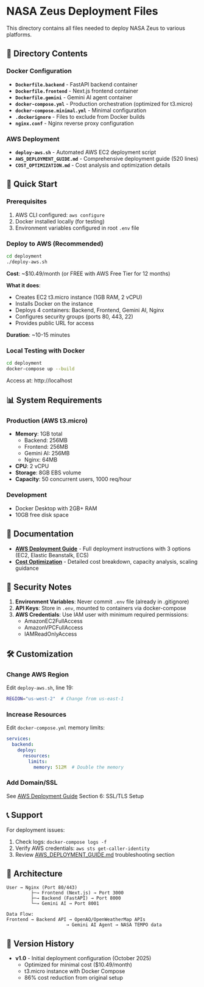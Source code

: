 # NASA Zeus Deployment Files

This directory contains all files needed to deploy NASA Zeus to various platforms.

## 📁 Directory Contents

### Docker Configuration
- **`Dockerfile.backend`** - FastAPI backend container
- **`Dockerfile.frontend`** - Next.js frontend container  
- **`Dockerfile.gemini`** - Gemini AI agent container
- **`docker-compose.yml`** - Production orchestration (optimized for t3.micro)
- **`docker-compose.minimal.yml`** - Minimal configuration
- **`.dockerignore`** - Files to exclude from Docker builds
- **`nginx.conf`** - Nginx reverse proxy configuration

### AWS Deployment
- **`deploy-aws.sh`** - Automated AWS EC2 deployment script
- **`AWS_DEPLOYMENT_GUIDE.md`** - Comprehensive deployment guide (520 lines)
- **`COST_OPTIMIZATION.md`** - Cost analysis and optimization details

## 🚀 Quick Start

### Prerequisites
1. AWS CLI configured: `aws configure`
2. Docker installed locally (for testing)
3. Environment variables configured in root `.env` file

### Deploy to AWS (Recommended)

```bash
cd deployment
./deploy-aws.sh
```

**Cost**: ~$10.49/month (or FREE with AWS Free Tier for 12 months)

**What it does**:
- Creates EC2 t3.micro instance (1GB RAM, 2 vCPU)
- Installs Docker on the instance
- Deploys 4 containers: Backend, Frontend, Gemini AI, Nginx
- Configures security groups (ports 80, 443, 22)
- Provides public URL for access

**Duration**: ~10-15 minutes

### Local Testing with Docker

```bash
cd deployment
docker-compose up --build
```

Access at: http://localhost

## 📊 System Requirements

### Production (AWS t3.micro)
- **Memory**: 1GB total
  - Backend: 256MB
  - Frontend: 256MB
  - Gemini AI: 256MB
  - Nginx: 64MB
- **CPU**: 2 vCPU
- **Storage**: 8GB EBS volume
- **Capacity**: 50 concurrent users, 1000 req/hour

### Development
- Docker Desktop with 2GB+ RAM
- 10GB free disk space

## 📖 Documentation

- **[AWS Deployment Guide](./AWS_DEPLOYMENT_GUIDE.md)** - Full deployment instructions with 3 options (EC2, Elastic Beanstalk, ECS)
- **[Cost Optimization](./COST_OPTIMIZATION.md)** - Detailed cost breakdown, capacity analysis, scaling guidance

## 🔐 Security Notes

1. **Environment Variables**: Never commit `.env` file (already in .gitignore)
2. **API Keys**: Store in `.env`, mounted to containers via docker-compose
3. **AWS Credentials**: Use IAM user with minimum required permissions:
   - AmazonEC2FullAccess
   - AmazonVPCFullAccess
   - IAMReadOnlyAccess

## 🛠️ Customization

### Change AWS Region
Edit `deploy-aws.sh`, line 19:
```bash
REGION="us-west-2"  # Change from us-east-1
```

### Increase Resources
Edit `docker-compose.yml` memory limits:
```yaml
services:
  backend:
    deploy:
      resources:
        limits:
          memory: 512M  # Double the memory
```

### Add Domain/SSL
See [AWS Deployment Guide](./AWS_DEPLOYMENT_GUIDE.md) Section 6: SSL/TLS Setup

## 📞 Support

For deployment issues:
1. Check logs: `docker-compose logs -f`
2. Verify AWS credentials: `aws sts get-caller-identity`
3. Review [AWS_DEPLOYMENT_GUIDE.md](./AWS_DEPLOYMENT_GUIDE.md) troubleshooting section

## 🎯 Architecture

```
User → Nginx (Port 80/443)
         ├─→ Frontend (Next.js) → Port 3000
         ├─→ Backend (FastAPI) → Port 8000
         └─→ Gemini AI → Port 8001

Data Flow:
Frontend → Backend API → OpenAQ/OpenWeatherMap APIs
                      → Gemini AI Agent → NASA TEMPO data
```

## 📝 Version History

- **v1.0** - Initial deployment configuration (October 2025)
  - Optimized for minimal cost ($10.49/month)
  - t3.micro instance with Docker Compose
  - 86% cost reduction from original setup
